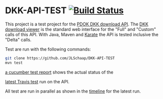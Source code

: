 # DKK-API-TEST [![Build Status](https://travis-ci.org/JLSchaap/DKK-API-TEST.svg?branch=master)](https://travis-ci.org/JLSchaap/DKK-API-TEST)

This project is a test project for the [PDOK DKK download API](https://downloads.pdok.nl/kadaster/dkk/api/v1/ui/).
The [DKK download viewer](https://downloads.pdok.nl/kadaster/dkk/viewer/) is the standard web interface for the "Full" and "Custom" calls of this API.
With Java, Maven and [Karate](https://github.com/intuit/karate) the API is tested inclusive the "Delta" calls.

Test are run with the following commands:

``` bash
git clone https://github.com/JLSchaap/DKK-API-TEST
mvn test
```

[a cucumber test report](https://jlschaap.github.io/DKK-API-TEST/cucumber-html-reports/overview-features.html) shows the actual status of the

[latest Travis test](https://travis-ci.org/JLSchaap/DKK-API-TEST) run on the API. 

All test are run in parallel as shown in the [timeline](https://jlschaap.github.io/DKK-API-TEST/timeline.html) for the latest run.
